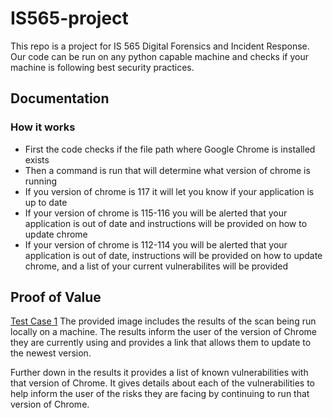 # IS565-project
This repo is a project for IS 565 Digital Forensics and Incident Response. Our code can be run on any python capable machine and checks if your machine is following best security practices.

## Documentation

### How it works
* First the code checks if the file path where Google Chrome is installed exists
* Then a command is run that will determine what version of chrome is running
* If you version of chrome is 117 it will let you know if your application is up to date
* If your version of chrome is 115-116 you will be alerted that your application is out of date and instructions will be provided on how to update chrome
* If your version of chrome is 112-114 you will be alerted that your application is out of date, instructions will be provided on how to update chrome, and a list of your current vulnerabilites will be provided

## Proof of Value
[Test Case 1](./Pictures/image.png)
The provided image includes the results of the scan being run locally on a machine. The results inform the user of the version of Chrome they are currently using and provides a link that allows them to update to the newest version. 

Further down in the results it provides a list of known vulnerabilities with that version of Chrome. It gives details about each of the vulnerabilities to help inform the user of the risks they are facing by continuing to run that version of Chrome.